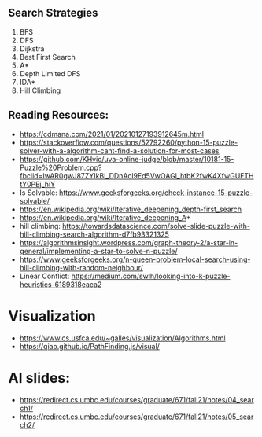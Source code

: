 ## Search Strategies
1. BFS
2. DFS
3. Dijkstra
4. Best First Search
5. A*
6. Depth Limited DFS
7. IDA*
8. Hill Climbing

## Reading Resources:
* https://cdmana.com/2021/01/20210127193912645m.html
* https://stackoverflow.com/questions/52792260/python-15-puzzle-solver-with-a-algorithm-cant-find-a-solution-for-most-cases
* https://github.com/KHvic/uva-online-judge/blob/master/10181-15-Puzzle%20Problem.cpp?fbclid=IwAR0gwJ87ZYIkBl_DDnAcl9Ed5VwOAGl_htbK2fwK4XfwGUFTHtY0PEj_hiY
* Is Solvable: https://www.geeksforgeeks.org/check-instance-15-puzzle-solvable/
* https://en.wikipedia.org/wiki/Iterative_deepening_depth-first_search
* https://en.wikipedia.org/wiki/Iterative_deepening_A*
* hill climbing: https://towardsdatascience.com/solve-slide-puzzle-with-hill-climbing-search-algorithm-d7fb93321325
* https://algorithmsinsight.wordpress.com/graph-theory-2/a-star-in-general/implementing-a-star-to-solve-n-puzzle/
* https://www.geeksforgeeks.org/n-queen-problem-local-search-using-hill-climbing-with-random-neighbour/
* Linear Conflict: https://medium.com/swlh/looking-into-k-puzzle-heuristics-6189318eaca2

# Visualization
* https://www.cs.usfca.edu/~galles/visualization/Algorithms.html
* https://qiao.github.io/PathFinding.js/visual/

# AI slides:
* https://redirect.cs.umbc.edu/courses/graduate/671/fall21/notes/04_search1/
* https://redirect.cs.umbc.edu/courses/graduate/671/fall21/notes/05_search2/
